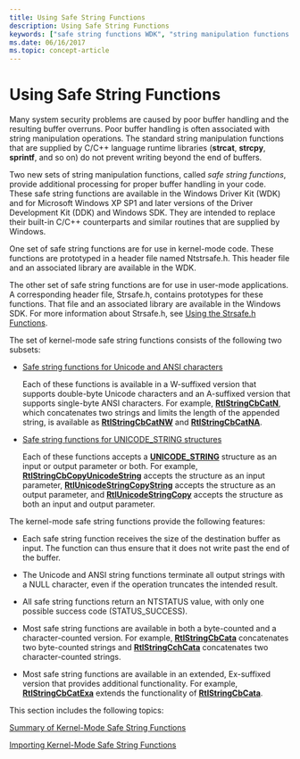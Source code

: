 ```yaml
---
title: Using Safe String Functions
description: Using Safe String Functions
keywords: ["safe string functions WDK", "string manipulation functions WDK", "buffers WDK safe string functions"]
ms.date: 06/16/2017
ms.topic: concept-article
---
```


# Using Safe String Functions





Many system security problems are caused by poor buffer handling and the resulting buffer overruns. Poor buffer handling is often associated with string manipulation operations. The standard string manipulation functions that are supplied by C/C++ language runtime libraries (**strcat**, **strcpy**, **sprintf**, and so on) do not prevent writing beyond the end of buffers.

Two new sets of string manipulation functions, called *safe string functions*, provide additional processing for proper buffer handling in your code. These safe string functions are available in the Windows Driver Kit (WDK) and for Microsoft Windows XP SP1 and later versions of the Driver Development Kit (DDK) and Windows SDK. They are intended to replace their built-in C/C++ counterparts and similar routines that are supplied by Windows.

One set of safe string functions are for use in kernel-mode code. These functions are prototyped in a header file named Ntstrsafe.h. This header file and an associated library are available in the WDK.

The other set of safe string functions are for use in user-mode applications. A corresponding header file, Strsafe.h, contains prototypes for these functions. That file and an associated library are available in the Windows SDK. For more information about Strsafe.h, see [Using the Strsafe.h Functions](/windows/win32/menurc/strsafe-ovw).

The set of kernel-mode safe string functions consists of the following two subsets:

-   [Safe string functions for Unicode and ANSI characters](/windows-hardware/drivers/ddi/_kernel/#safe-string-functions-for-unicode-and-ansi-characters)

    Each of these functions is available in a W-suffixed version that supports double-byte Unicode characters and an A-suffixed version that supports single-byte ANSI characters. For example, [**RtlStringCbCatN**](/windows-hardware/drivers/ddi/ntstrsafe/nf-ntstrsafe-rtlstringcbcatna), which concatenates two strings and limits the length of the appended string, is available as [**RtlStringCbCatNW**](/windows-hardware/drivers/ddi/ntstrsafe/nf-ntstrsafe-rtlstringcbcatnw) and [**RtlStringCbCatNA**](/windows-hardware/drivers/ddi/ntstrsafe//nf-ntstrsafe-rtlstringcbcatna).

-   [Safe string functions for UNICODE\_STRING structures](/windows-hardware/drivers/ddi/_kernel/#safe-string-functions-for-unicode_string-structures)

    Each of these functions accepts a [**UNICODE\_STRING**](/windows-hardware/drivers/ddi/wudfwdm/ns-wudfwdm-_unicode_string) structure as an input or output parameter or both. For example, [**RtlStringCbCopyUnicodeString**](/windows-hardware/drivers/ddi/ntstrsafe/nf-ntstrsafe-rtlstringcbcopyunicodestring) accepts the structure as an input parameter, [**RtlUnicodeStringCopyString**](/windows-hardware/drivers/ddi/ntstrsafe/nf-ntstrsafe-rtlunicodestringcopystring) accepts the structure as an output parameter, and [**RtlUnicodeStringCopy**](/windows-hardware/drivers/ddi/ntstrsafe/nf-ntstrsafe-rtlunicodestringcopy) accepts the structure as both an input and output parameter.

The kernel-mode safe string functions provide the following features:

-   Each safe string function receives the size of the destination buffer as input. The function can thus ensure that it does not write past the end of the buffer.

-   The Unicode and ANSI string functions terminate all output strings with a NULL character, even if the operation truncates the intended result.

-   All safe string functions return an NTSTATUS value, with only one possible success code (STATUS\_SUCCESS).

-   Most safe string functions are available in both a byte-counted and a character-counted version. For example, [**RtlStringCbCata**](/windows-hardware/drivers/ddi/ntstrsafe/nf-ntstrsafe-rtlstringcbcata) concatenates two byte-counted strings and [**RtlStringCchCata**](/windows-hardware/drivers/ddi/ntstrsafe/nf-ntstrsafe-rtlstringcchcata) concatenates two character-counted strings.

-   Most safe string functions are available in an extended, Ex-suffixed version that provides additional functionality. For example, [**RtlStringCbCatExa**](/windows-hardware/drivers/ddi/ntstrsafe/nf-ntstrsafe-rtlstringcbcatexa) extends the functionality of [**RtlStringCbCata**](/windows-hardware/drivers/ddi/ntstrsafe/nf-ntstrsafe-rtlstringcbcata).

This section includes the following topics:

[Summary of Kernel-Mode Safe String Functions](summary-of-kernel-mode-safe-string-functions.md)

[Importing Kernel-Mode Safe String Functions](importing-kernel-mode-safe-string-functions.md)

